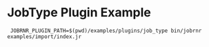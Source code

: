 # JobType Plugin Example

     JOBRNR_PLUGIN_PATH=$(pwd)/examples/plugins/job_type bin/jobrnr examples/import/index.jr
